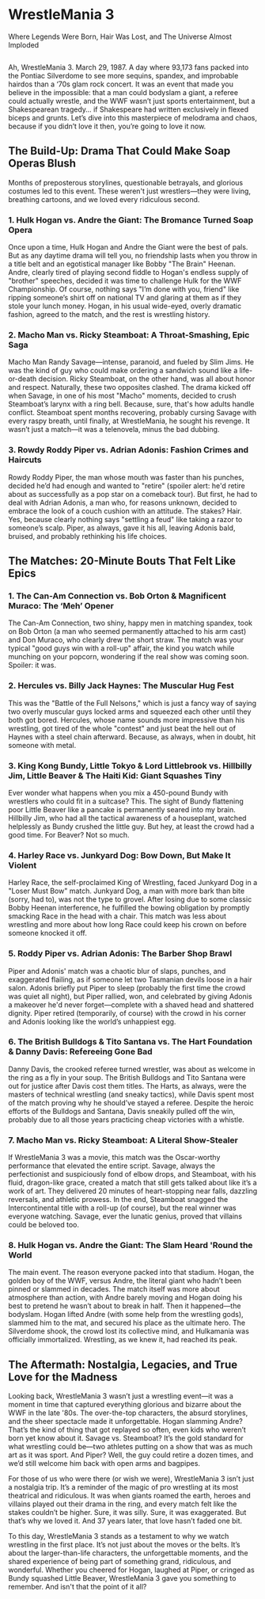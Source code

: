 # WrestleMania 3

<p class="strapline">Where Legends Were Born, Hair Was Lost, and The Universe Almost Imploded</p>

<span class="image main half"><img src="../../assets/images/mania-3.jpg" alt="" /></span>

Ah, WrestleMania 3. March 29, 1987. A day where 93,173 fans packed into the
Pontiac Silverdome to see more sequins, spandex, and improbable hairdos than a
‘70s glam rock concert. It was an event that made you believe in the impossible:
that a man could bodyslam a giant, a referee could actually wrestle, and the WWF
wasn’t just sports entertainment, but a Shakespearean tragedy… if Shakespeare
had written exclusively in flexed biceps and grunts. Let’s dive into this
masterpiece of melodrama and chaos, because if you didn’t love it then, you’re
going to love it now.

## The Build-Up: Drama That Could Make Soap Operas Blush

Months of preposterous storylines, questionable betrayals, and glorious costumes
led to this event. These weren't just wrestlers—they were living, breathing
cartoons, and we loved every ridiculous second.

### 1. **Hulk Hogan vs. Andre the Giant: The Bromance Turned Soap Opera**

Once upon a time, Hulk Hogan and Andre the Giant were the best of pals. But as
any daytime drama will tell you, no friendship lasts when you throw in a title
belt and an egotistical manager like Bobby "The Brain" Heenan. Andre, clearly
tired of playing second fiddle to Hogan's endless supply of "brother" speeches,
decided it was time to challenge Hulk for the WWF Championship. Of course,
nothing says "I’m done with you, friend" like ripping someone’s shirt off on
national TV and glaring at them as if they stole your lunch money. Hogan, in his
usual wide-eyed, overly dramatic fashion, agreed to the match, and the rest is
wrestling history.

### 2. **Macho Man vs. Ricky Steamboat: A Throat-Smashing, Epic Saga**

Macho Man Randy Savage—intense, paranoid, and fueled by Slim Jims. He was the
kind of guy who could make ordering a sandwich sound like a life-or-death
decision. Ricky Steamboat, on the other hand, was all about honor and respect.
Naturally, these two opposites clashed. The drama kicked off when Savage, in one
of his most "Macho" moments, decided to crush Steamboat’s larynx with a ring
bell. Because, sure, that's how adults handle conflict. Steamboat spent months
recovering, probably cursing Savage with every raspy breath, until finally, at
WrestleMania, he sought his revenge. It wasn’t just a match—it was a telenovela,
minus the bad dubbing.

### 3. **Rowdy Roddy Piper vs. Adrian Adonis: Fashion Crimes and Haircuts**

Rowdy Roddy Piper, the man whose mouth was faster than his punches, decided he’d
had enough and wanted to "retire" (spoiler alert: he'd retire about as
successfully as a pop star on a comeback tour). But first, he had to deal with
Adrian Adonis, a man who, for reasons unknown, decided to embrace the look of a
couch cushion with an attitude. The stakes? Hair. Yes, because clearly nothing
says "settling a feud" like taking a razor to someone’s scalp. Piper, as always,
gave it his all, leaving Adonis bald, bruised, and probably rethinking his life
choices.

## The Matches: 20-Minute Bouts That Felt Like Epics

### 1. **The Can-Am Connection vs. Bob Orton & Magnificent Muraco: The ‘Meh’ Opener**

The Can-Am Connection, two shiny, happy men in matching spandex, took on Bob
Orton (a man who seemed permanently attached to his arm cast) and Don Muraco,
who clearly drew the short straw. The match was your typical "good guys win with
a roll-up" affair, the kind you watch while munching on your popcorn, wondering
if the real show was coming soon. Spoiler: it was.

### 2. **Hercules vs. Billy Jack Haynes: The Muscular Hug Fest**

This was the "Battle of the Full Nelsons," which is just a fancy way of saying
two overly muscular guys locked arms and squeezed each other until they both got
bored. Hercules, whose name sounds more impressive than his wrestling, got tired
of the whole "contest" and just beat the hell out of Haynes with a steel chain
afterward. Because, as always, when in doubt, hit someone with metal.

### 3. **King Kong Bundy, Little Tokyo & Lord Littlebrook vs. Hillbilly Jim, Little Beaver & The Haiti Kid: Giant Squashes Tiny**

Ever wonder what happens when you mix a 450-pound Bundy with wrestlers who could
fit in a suitcase? This. The sight of Bundy flattening poor Little Beaver like a
pancake is permanently seared into my brain. Hillbilly Jim, who had all the
tactical awareness of a houseplant, watched helplessly as Bundy crushed the
little guy. But hey, at least the crowd had a good time. For Beaver? Not so
much.

### 4. **Harley Race vs. Junkyard Dog: Bow Down, But Make It Violent**

Harley Race, the self-proclaimed King of Wrestling, faced Junkyard Dog in a
"Loser Must Bow" match. Junkyard Dog, a man with more bark than bite (sorry, had
to), was not the type to grovel. After losing due to some classic Bobby Heenan
interference, he fulfilled the bowing obligation by promptly smacking Race in
the head with a chair. This match was less about wrestling and more about how
long Race could keep his crown on before someone knocked it off.

### 5. **Roddy Piper vs. Adrian Adonis: The Barber Shop Brawl**

Piper and Adonis' match was a chaotic blur of slaps, punches, and exaggerated
flailing, as if someone let two Tasmanian devils loose in a hair salon. Adonis
briefly put Piper to sleep (probably the first time the crowd was quiet all
night), but Piper rallied, won, and celebrated by giving Adonis a makeover he'd
never forget—complete with a shaved head and shattered dignity. Piper retired
(temporarily, of course) with the crowd in his corner and Adonis looking like
the world’s unhappiest egg.

### 6. **The British Bulldogs & Tito Santana vs. The Hart Foundation & Danny Davis: Refereeing Gone Bad**

Danny Davis, the crooked referee turned wrestler, was about as welcome in the
ring as a fly in your soup. The British Bulldogs and Tito Santana were out for
justice after Davis cost them titles. The Harts, as always, were the masters of
technical wrestling (and sneaky tactics), while Davis spent most of the match
proving why he should’ve stayed a referee. Despite the heroic efforts of the
Bulldogs and Santana, Davis sneakily pulled off the win, probably due to all
those years practicing cheap victories with a whistle.

### 7. **Macho Man vs. Ricky Steamboat: A Literal Show-Stealer**

If WrestleMania 3 was a movie, this match was the Oscar-worthy performance that
elevated the entire script. Savage, always the perfectionist and suspiciously
fond of elbow drops, and Steamboat, with his fluid, dragon-like grace, created a
match that still gets talked about like it’s a work of art. They delivered 20
minutes of heart-stopping near falls, dazzling reversals, and athletic prowess.
In the end, Steamboat snagged the Intercontinental title with a roll-up (of
course), but the real winner was everyone watching. Savage, ever the lunatic
genius, proved that villains could be beloved too.

### 8. **Hulk Hogan vs. Andre the Giant: The Slam Heard 'Round the World**

The main event. The reason everyone packed into that stadium. Hogan, the golden
boy of the WWF, versus Andre, the literal giant who hadn’t been pinned or
slammed in decades. The match itself was more about atmosphere than action, with
Andre barely moving and Hogan doing his best to pretend he wasn’t about to break
in half. Then it happened—the bodyslam. Hogan lifted Andre (with some help from
the wrestling gods), slammed him to the mat, and secured his place as the
ultimate hero. The Silverdome shook, the crowd lost its collective mind, and
Hulkamania was officially immortalized. Wrestling, as we knew it, had reached
its peak.

## The Aftermath: Nostalgia, Legacies, and True Love for the Madness

Looking back, WrestleMania 3 wasn’t just a wrestling event—it was a moment in
time that captured everything glorious and bizarre about the WWF in the late
'80s. The over-the-top characters, the absurd storylines, and the sheer
spectacle made it unforgettable. Hogan slamming Andre? That’s the kind of thing
that got replayed so often, even kids who weren’t born yet know about it. Savage
vs. Steamboat? It’s the gold standard for what wrestling could be—two athletes
putting on a show that was as much art as it was sport. And Piper? Well, the guy
could retire a dozen times, and we’d still welcome him back with open arms and
bagpipes.

For those of us who were there (or wish we were), WrestleMania 3 isn’t just a
nostalgia trip. It’s a reminder of the magic of pro wrestling at its most
theatrical and ridiculous. It was when giants roamed the earth, heroes and
villains played out their drama in the ring, and every match felt like the
stakes couldn’t be higher. Sure, it was silly. Sure, it was exaggerated. But
that’s why we loved it. And 37 years later, that love hasn’t faded one bit.

To this day, WrestleMania 3 stands as a testament to why we watch wrestling in
the first place. It’s not just about the moves or the belts. It’s about the
larger-than-life characters, the unforgettable moments, and the shared
experience of being part of something grand, ridiculous, and wonderful. Whether
you cheered for Hogan, laughed at Piper, or cringed as Bundy squashed Little
Beaver, WrestleMania 3 gave you something to remember. And isn't that the point
of it all?

